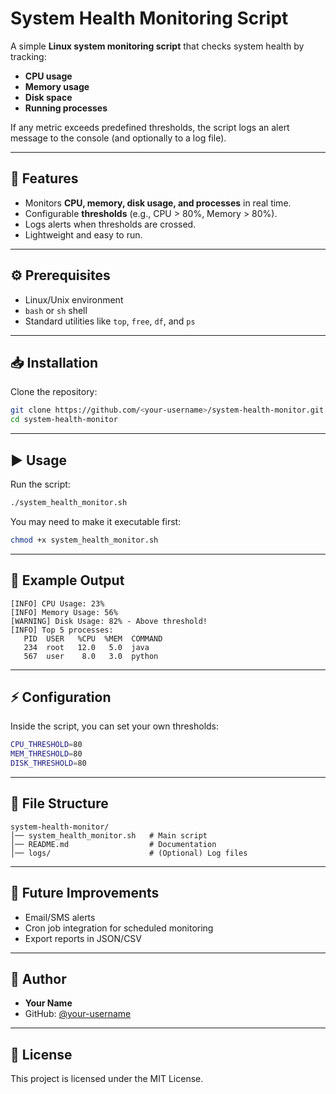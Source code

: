 # System Health Monitoring Script

A simple **Linux system monitoring script** that checks system health by tracking:

- **CPU usage**
- **Memory usage**
- **Disk space**
- **Running processes**

If any metric exceeds predefined thresholds, the script logs an alert message to the console (and optionally to a log file).

---

## 🚀 Features
- Monitors **CPU, memory, disk usage, and processes** in real time.
- Configurable **thresholds** (e.g., CPU > 80%, Memory > 80%).
- Logs alerts when thresholds are crossed.
- Lightweight and easy to run.

---

## ⚙️ Prerequisites
- Linux/Unix environment
- `bash` or `sh` shell
- Standard utilities like `top`, `free`, `df`, and `ps`

---

## 📥 Installation
Clone the repository:
```bash
git clone https://github.com/<your-username>/system-health-monitor.git
cd system-health-monitor
```

---

## ▶️ Usage
Run the script:
```bash
./system_health_monitor.sh
```

You may need to make it executable first:
```bash
chmod +x system_health_monitor.sh
```

---

## 📝 Example Output
```
[INFO] CPU Usage: 23%
[INFO] Memory Usage: 56%
[WARNING] Disk Usage: 82% - Above threshold!
[INFO] Top 5 processes:
   PID  USER   %CPU  %MEM  COMMAND
   234  root   12.0   5.0  java
   567  user    8.0   3.0  python
```

---

## ⚡ Configuration
Inside the script, you can set your own thresholds:
```bash
CPU_THRESHOLD=80
MEM_THRESHOLD=80
DISK_THRESHOLD=80
```

---

## 📂 File Structure
```
system-health-monitor/
│── system_health_monitor.sh   # Main script
│── README.md                  # Documentation
│── logs/                      # (Optional) Log files
```

---

## 📌 Future Improvements
- Email/SMS alerts
- Cron job integration for scheduled monitoring
- Export reports in JSON/CSV

---

## 👤 Author
- **Your Name**  
- GitHub: [@your-username](https://github.com/your-username)

---

## 📜 License
This project is licensed under the MIT License.

